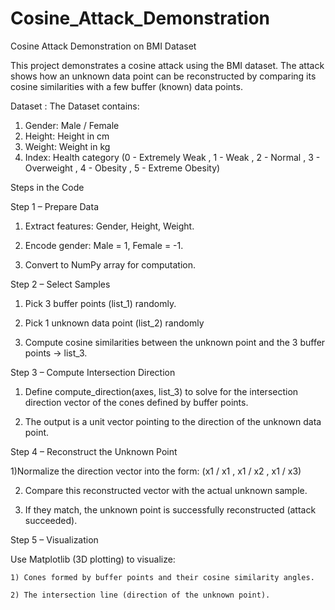 # Cosine_Attack_Demonstration

Cosine Attack Demonstration on BMI Dataset

This project demonstrates a cosine attack using the BMI dataset. The attack shows how an unknown data point can be reconstructed by comparing its cosine similarities with a few buffer (known) data points.

Dataset :
The Dataset contains:
  1) Gender: Male / Female
  2) Height: Height in cm
  3) Weight: Weight in kg
  4) Index: Health category (0 - Extremely Weak , 1 - Weak , 2 - Normal , 3 - Overweight , 4 - Obesity , 5 - Extreme Obesity)


Steps in the Code

Step 1 – Prepare Data

  1) Extract features: Gender, Height, Weight.
  
  2) Encode gender: Male = 1, Female = -1.

  3) Convert to NumPy array for computation.

Step 2 – Select Samples

  1) Pick 3 buffer points (list_1) randomly.

  2) Pick 1 unknown data point (list_2) randomly

  3) Compute cosine similarities between the unknown point and the 3 buffer points → list_3.

Step 3 – Compute Intersection Direction

  1) Define compute_direction(axes, list_3) to solve for the intersection direction vector of the cones defined by buffer points.
  
  2) The output is a unit vector pointing to the direction of the unknown data point.

Step 4 – Reconstruct the Unknown Point

  1)Normalize the direction vector into the form: (x1 / ​x1 ​​, x1 / ​x2 ​​, x1 / ​x3​​)

  2) Compare this reconstructed vector with the actual unknown sample.
    
  3) If they match, the unknown point is successfully reconstructed (attack succeeded).

Step 5 – Visualization

  Use Matplotlib (3D plotting) to visualize:
  
    1) Cones formed by buffer points and their cosine similarity angles.

    2) The intersection line (direction of the unknown point).
    
